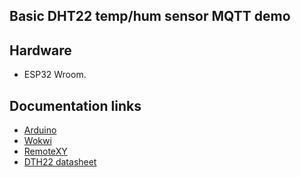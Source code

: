 ## Basic DHT22 temp/hum sensor MQTT demo

## Hardware

* ESP32 Wroom.

## Documentation links

* [Arduino](https://www.arduino.cc/)
* [Wokwi](https://wokwi.com/)
* [RemoteXY](https://remotexy.com/en/editor/)
* [DTH22 datasheet](https://www.sparkfun.com/datasheets/Sensors/Temperature/DHT22.pdf)
